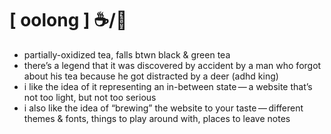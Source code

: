# [ oolong ] ☕️/🍵
* partially-oxidized tea, falls btwn black & green tea
* there’s a legend that it was discovered by accident by a man who forgot about his tea because he got distracted by a deer (adhd king)
* i like the idea of it representing an in-between state — a website that’s not too light, but not too serious
* i also like the idea of “brewing” the website to your taste — different themes & fonts, things to play around with, places to leave notes
